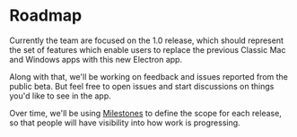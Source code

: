 # Roadmap

Currently the team are focused on the 1.0 release, which should represent the
set of features which enable users to replace the previous Classic Mac and
Windows apps with this new Electron app.

Along with that, we'll be working on feedback and issues reported from the
public beta. But feel free to open issues and start discussions on things
you'd like to see in the app.

Over time, we'll be using [Milestones](https://github.com/desktop/desktop/milestones)
to define the scope for each release, so that people will have visibility into
how work is progressing.
